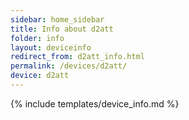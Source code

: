 ```yaml
---
sidebar: home_sidebar
title: Info about d2att
folder: info
layout: deviceinfo
redirect_from: d2att_info.html
permalink: /devices/d2att/
device: d2att
---
```

{% include templates/device_info.md %}
